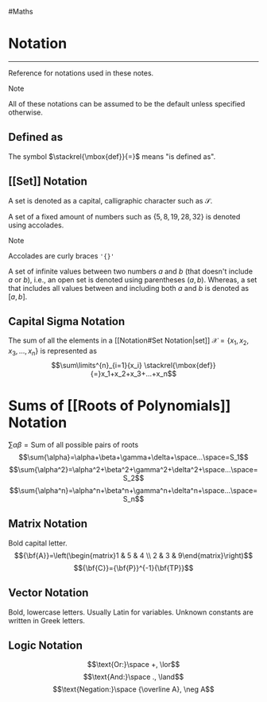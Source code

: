#Maths 

# Notation
---
Reference for notations used in these notes. 
> [!Note]
> All of these notations can be assumed to be the default unless specified otherwise.
## Defined as
The symbol $\stackrel{\mbox{def}}{=}$ means "is defined as".

## [[Set]] Notation
A set is denoted as a capital, calligraphic character such as $\mathcal{S}$. 

A set of a fixed amount of numbers such as $\{5, 8, 19, 28, 32\}$ is denoted using accolades.

>[!Note]
>Accolades are curly braces `'{}'`

A set of infinite values between two numbers $a$ and $b$ (that doesn't include $a$ or $b$), i.e., an open set is denoted using parentheses $(a,b)$. Whereas, a set that includes all values between and including both $a$ and $b$ is denoted as $[a,b]$.

## Capital Sigma Notation
The sum of all the elements in a [[Notation#Set Notation|set]] $\mathcal{X}=\{x_1,x_2,x_3,...,x_n\}$ is represented as 
$$\sum\limits^{n}_{i=1}{x_i} \stackrel{\mbox{def}}{=}x_1+x_2+x_3+...+x_n$$

# Sums of [[Roots of Polynomials]] Notation
$\sum{\alpha\beta}=\text{Sum of all possible pairs of roots}$
$$\sum{\alpha}=\alpha+\beta+\gamma+\delta+\space...\space=S_1$$
$$\sum{\alpha^2}=\alpha^2+\beta^2+\gamma^2+\delta^2+\space...\space=S_2$$
$$\sum{\alpha^n}=\alpha^n+\beta^n+\gamma^n+\delta^n+\space...\space=S_n$$
## Matrix Notation
Bold capital letter. 
$${\bf{A}}=\left(\begin{matrix}1 & 5 & 4 \\ 2 & 3 & 9\end{matrix}\right)$$
$${\bf{C}}={\bf{P}}^{-1}{\bf{TP}}$$
## Vector Notation
Bold, lowercase letters. Usually Latin for variables. Unknown constants are written in Greek letters.

## Logic Notation
$$\text{Or:}\space +, \lor$$
$$\text{And:}\space ., \land$$
$$\text{Negation:}\space {\overline A}, \neg A$$